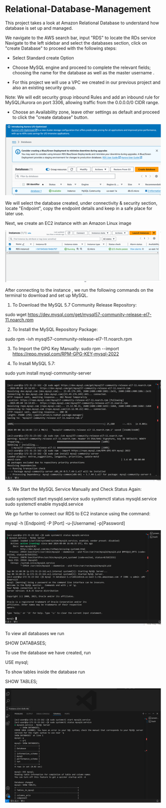 # Relational-Database-Management

This project takes a look at Amazon Relational Database to understand how database is set up and managed.

We navigate to the AWS search bar, input "RDS" to locate the RDs service
Navigate to the left sidebar and select the databases section, click on "create Database" to proceed with the following steps:

* Select Standard create Option

* Choose MySQL engine and proceed to complete the relevant fields;    choosing the name for the database as well as the master username .

* For this project we will use a VPC we created in our previous project and also an existing security group.

Note: We will edit security group inbound Rules and add an inbound rule for MySQL/Aurora on port 3306, allowing traffic from the 0.0.0.0/0 CIDR range.

* Choose an Availability zone, leave other settings as default and proceed to click the "create database" button. 


![alt text](<Images/Image 1.PNG>)

We will select the database created, under connectivity & security section, locate "Endpoint", copy the endpoint details and keep in a safe place for later use.

Next, we create an EC2 instance with an Amazon Linux image

![alt text](<Images/Image 2.PNG>)

After connecting to the instance , we run the following commands on the terminal to download and set up MySQL.

1. To Download the MySQL 5.7 Community Release Repository:

sudo wget https://dev.mysql.com/get/mysql57-community-release-el7-11.noarch.rpm

2. To Install the MySQL Repository Package:

sudo rpm -ivh mysql57-community-release-el7-11.noarch.rpm

3. To Import the GPG Key Manually:
sudo rpm --import https://repo.mysql.com/RPM-GPG-KEY-mysql-2022

4. To Install MySQL 5.7:

sudo yum install mysql-community-server


![alt text](<Images/Image 3.PNG>)


5. We Start the MySQL Service Manually and Check Status Again:

sudo systemctl start mysqld.service
sudo systemctl status mysqld.service
sudo systemctl enable mysqld.service

We go further to connect our RDS to EC2 instance using the command:

mysql -h [Endpoint] -P [Port] -u-[Username] -p[Password]

![alt text](<Images/Image 4.PNG>)

To view all databases we run

SHOW DATABASES;

To use the database we have created, run

USE mysql;

To show tables inside the database run

SHOW TABLES;

![alt text](<Images/Image 5.PNG>)